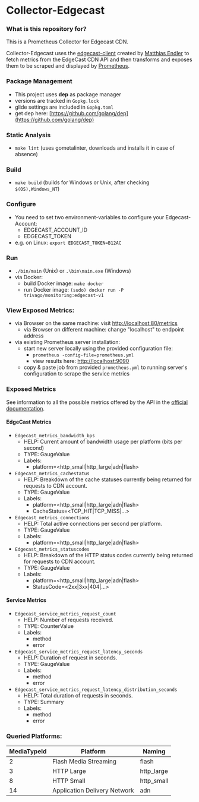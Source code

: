 # Collector-Edgecast

### What is this repository for?

This is a Prometheus Collector for Edgecast CDN.

Collector-Edgecast uses the [edgecast-client](https://github.com/mre/edgecast) created by [Matthias Endler](https://github.com/mre) to fetch metrics from the
EdgeCast CDN API and then transforms and exposes them to be scraped and displayed by [Prometheus](https://prometheus.io/).

### Package Management
* This project uses **dep** as package manager
* versions are tracked in `Gopkg.lock`
* glide settings are included in `Gopkg.toml`
* get dep here: [https://github.com/golang/dep](https://github.com/golang/dep)

### Static Analysis
- ```make lint``` (uses gometalinter, downloads and installs it in case of absence)

### Build
- ```make build``` (builds for Windows or Unix, after checking ```$(OS),Windows_NT```)

### Configure
- You need to set two environment-variables to configure your Edgecast-Account:
    + EDGECAST_ACCOUNT_ID
    + EDGECAST_TOKEN
- e.g. on Linux: `export EDGECAST_TOKEN=B12AC`

### Run
- `./bin/main` (Unix) or `.\bin\main.exe` (Windows)
- via Docker:
    + build Docker image: `make docker`
    + run Docker image: `(sudo) docker run -P trivago/monitoring:edgecast-v1`

### View Exposed Metrics:
- via Browser on the same machine: visit [http://localhost:80/metrics](http://localhost:80/metrics)
    + via Browser on different machine: change "localhost" to endpoint address
- via existing Prometheus server installation: 
    + start new server locally using the provided configuration file:
        * `prometheus -config-file=prometheus.yml`
        * view results here: [http://localhost:9090](http://localhost:9090)
    + copy & paste job from provided `prometheus.yml` to running server's configuration to scrape the service metrics

### Exposed Metrics

See information to all the possible metrics offered by the API in the [official documentation](./docs/[Documentation]EdgeCast_Web_Services_REST_API.pdf).

#### EdgeCast Metrics
- `Edgecast_metrics_bandwidth_bps`
    + HELP:     Current amount of bandwidth usage per platform (bits per second)
    + TYPE:     GaugeValue
    + Labels:
        * platform=<http_small|http_large|adn|flash>
- `Edgecast_metrics_cachestatus`
    + HELP:     Breakdown of the cache statuses currently being returned for requests to CDN account.
    + TYPE:     GaugeValue
    + Labels:
        * platform=<http_small|http_large|adn|flash>
        * CacheStatus=<TCP_HIT|TCP_MISS|...>
- `Edgecast_metrics_connections`
    + HELP:     Total active connections per second per platform.
    + TYPE:     GaugeValue
    + Labels:
        * platform=<http_small|http_large|adn|flash>
- `Edgecast_metrics_statuscodes`
    + HELP:     Breakdown of the HTTP status codes currently being returned for requests to CDN account.
    + TYPE:     GaugeValue
    + Labels:
        * platform=<http_small|http_large|adn|flash>
        * StatusCode=<2xx|3xx|404|...>

#### Service Metrics
- `Edgecast_service_metrics_request_count`
    + HELP:     Number of requests received.
    + TYPE:     CounterValue
    + Labels:
        * method
        * error
- `Edgecast_service_metrics_request_latency_seconds`
    + HELP:     Duration of request in seconds.
    + TYPE:     GaugeValue
    + Labels:
        * method
        * error
- `Edgecast_service_metrics_request_latency_distribution_seconds`
    + HELP:     Total duration of requests in seconds.
    + TYPE:     Summary
    + Labels:
        * method
        * error

### Queried Platforms:
| MediaTypeId | Platform                     | Naming     |
|-------------|------------------------------|------------|
| 2           | Flash Media Streaming        | flash      |
| 3           | HTTP Large                   | http_large |
| 8           | HTTP Small                   | http_small |
| 14          | Application Delivery Network | adn        |